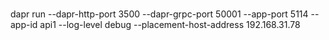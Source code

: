 ###

dapr run --dapr-http-port 3500 --dapr-grpc-port 50001 --app-port 5114 --app-id api1 --log-level debug --placement-host-address 192.168.31.78